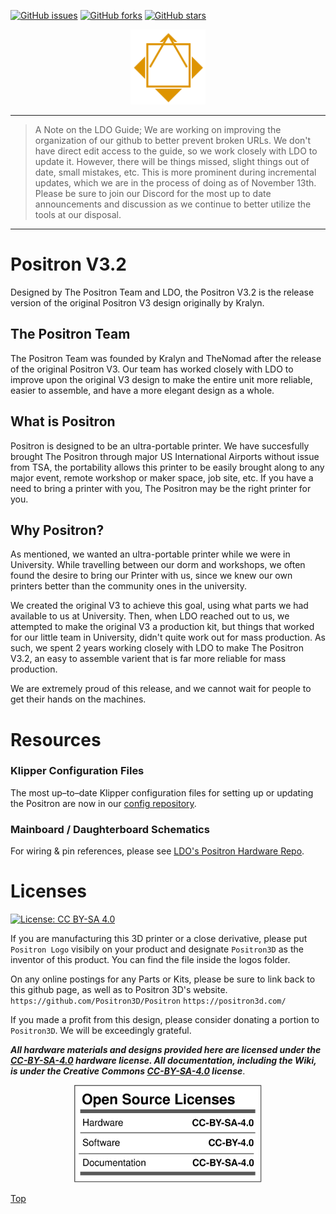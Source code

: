 [![GitHub issues](https://img.shields.io/github/issues/Positron3D/Positron?style=plastic)](https://github.com/Positron3D/Positron/issues) [![GitHub forks](https://img.shields.io/github/forks/Positron3D/Positron?style=plastic)](https://github.com/Positron3D/Positron/network) [![GitHub stars](https://img.shields.io/github/stars/Positron3D/Positron?style=plastic)](https://github.com/Positron3D/Positron/stargazers)

<p align="center">
   <img width="120px" height="120x" title="Logo" src="./Media%20and%20logos/Logos/Positron%20V3%20logo%20light.png">
</p>

---
> A Note on the LDO Guide;
> We are working on improving the organization of our github to better prevent broken URLs. We don't have direct edit access to the guide, so we work closely with LDO to update it. However, there will be things missed, slight things out of date, small mistakes, etc. This is more prominent during incremental updates, which we are in the process of doing as of November 13th. Please be sure to join our Discord for the most up to date announcements and discussion as we continue to better utilize the tools at our disposal.
---
# Positron V3.2
Designed by The Positron Team and LDO, the Positron V3.2 is the release version of the original Positron V3 design originally by Kralyn.

## The Positron Team
The Positron Team was founded by Kralyn and TheNomad after the release of the original Positron V3. Our team has worked closely with LDO to improve upon the original V3 design to make the entire unit more reliable, easier to assemble, and have a more elegant design as a whole.

## What is Positron
Positron is designed to be an ultra-portable printer. We have succesfully brought The Positron through major US International Airports without issue from TSA, the portability allows this printer to be easily brought along to any major event, remote workshop or maker space, job site, etc. If you have a need to bring a printer with you, The Positron may be the right printer for you.

## Why Positron?
As mentioned, we wanted an ultra-portable printer while we were in University. While travelling between our dorm and workshops, we often found the desire to bring our Printer with us, since we knew our own printers better than the community ones in the university.

We created the original V3 to achieve this goal, using what parts we had available to us at University. Then, when LDO reached out to us, we attempted to make the original V3 a production kit, but things that worked for our little team in University, didn't quite work out for mass production. As such, we spent 2 years working closely with LDO to make The Positron V3.2, an easy to assemble varient that is far more reliable for mass production.

We are extremely proud of this release, and we cannot wait for people to get their hands on the machines.

# Resources

### Klipper Configuration Files
The most up–to–date Klipper configuration files for setting up or updating the Positron are now in our [config repository](https://github.com/Positron3D/PositronConfig).
<!--#TODO: Remove "now" a few weeks after merge-->

### Mainboard / Daughterboard Schematics
For wiring & pin references, please see [LDO's Positron Hardware Repo](https://github.com/MotorDynamicsLab/PositronHardware/tree/master/PositronV3.2).

# Licenses
[![License: CC BY-SA 4.0](https://img.shields.io/badge/License-CC_BY--SA_4.0-lightgrey.svg)](https://creativecommons.org/licenses/by-sa/4.0/)

If you are manufacturing this 3D printer or a close derivative, please put `Positron Logo` visibily on your product and designate `Positron3D` as the inventor of this product. You can find the file inside the logos folder.

On any online postings for any Parts or Kits, please be sure to link back to this github page, as well as to Positron 3D's website.
`https://github.com/Positron3D/Positron`
`https://positron3d.com/`

If you made a profit from this design, please consider donating a portion to `Positron3D`. We will be exceedingly grateful.

***All hardware materials and designs provided here are licensed under the [CC-BY-SA-4.0](https://creativecommons.org/licenses/by-sa/4.0/) hardware license.
All documentation, including the Wiki, is under the Creative Commons [CC-BY-SA-4.0](https://creativecommons.org/licenses/by-sa/4.0/) license***.

<div align="center">
<img src="./Media%20and%20logos/licenses/licenses.svg" width="300" alt="Open Licenses" />
</div>

[Top](#positronv3)
